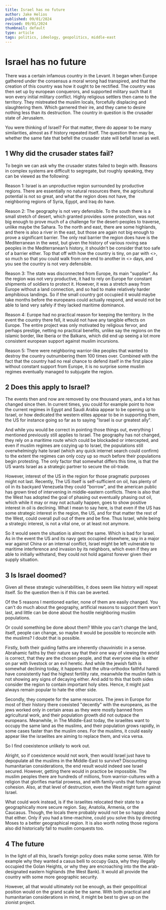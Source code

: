 ```yaml
---
title: Israel has no future
author: Jake Helios
published: 09/01/2024
revised: 09/01/2024
thumbnail: default
type: article
tags: politics, ideology, geopolitics, middle-east
---
```


# Israel has no future
There was a certain infamous country in the Levant. It began when Europe gathered under the consensus a moral wrong had transpired, and that the creation of this country was how it ought to be rectified. The country was then set up by european conquerors, and supported military such that it won every initial military conflict. Highly religious settlers then came to the territory. They mistreated the muslim locals, forcefully displacing and slaughtering them. Which garnered their ire, and they came to desire nothing less than its destruction.  The country in question is the crusader state of Jerusalem.

You were thinking of Israel? For that matter, there do appear to be many similarities, almost as if history repeated itself. The question then may be, whether the same fate that befell the crusader state will befall Israel as well.

## 1 Why did the crusader states fail?
To begin we can ask why the crusader states failed to begin with. Reasons in complex systems are difficult to segregate, but roughly speaking, they can be viewed as the following:

Reason 1: Israel is an unproductive region surrounded by productive regions. There are essentially no natural resources there, the agricultural potential is not so great, and what the region does not have, the neighboring regions of Syria, Egypt, and Iraq do have. 

Reason 2: The geography is not very defensible. To the south there is a small stretch of desert, which granted provides some protection, was not big enough to prove much of a challenge for the desert-peoples to traverse, unlike maybe the Sahara. To the north and east, there are some highlands, and there is also a river in the east, but those are again not big enough to prove a significant barrier. The only real barrier the region does have is the Mediterranean in the west, but given the history of various roving sea peoples in the Mediterranean’s history, it shouldn't be consider that too safe of a barrier either. Top that off with how the country is tiny, on par with <>, so much so that you could walk from one end to another in <> days, and you see the country is not very defensible.

Reason 3: The state was disconnected from Europe, its main "supplier". As the region was not very productive, it had to rely on Europe for constant shipments of soldiers to protect it. However, it was a stretch away from Europe without a land connection, and so had to make relatively harder amphibious landings. So if the small country got occupied it would maybe take months before the europeans could actually respond, and would not be able to land very safely if they lacked maritime dominance.

Reason 4: Europe had no practical reason for keeping the territory. In the event the country there fell, it would not have any tangible effects on Europe. The entire project was only motivated by religious fervor, and perhaps prestige, netting no practical benefits, unlike say the regions on the islamic border, like Iberia or the Balkans, which did end up seeing a lot more consistent european support against muslim incursions.

Reason 5: There were neighboring warrior-like peoples that wanted to destroy the country outnumbering them 100 times over. Combined with the fact that the country had no real chance to defend itself in the first place without constant support from Europe, it is no surprise some muslim regimes eventually managed to subjugate the region.

## 2 Does this apply to Israel?
The events then and now are removed by one thousand years, and a lot has changed since then. In current times, you could for example point to how the current regimes in Egypt and Saudi Arabia appear to be opening up to Israel, or how dedicated the western elites appear to be in supporting them, the US for instance going so far as to saying "Israel is our greatest ally".

And while you would be correct in pointing those things out, everything I mentioned previously still applies to Israel. The geography has not changed, they rely on a maritime route which could be blockaded or intercepted, and even if muslim regimes are cozying up to Israel, the populations still overwhelmingly hate Israel (which any quick internet search could confirm) to the extent the regimes can only cozy up so much before their populations begin protesting. The only factor that somewhat differs this time, is that the US wants Israel as a strategic partner to secure the oil-trade.

However, interest of the US in the region for those pragmatic purposes might not last. Recently, The US itself is self-sufficient on oil, has plenty of oil in its backyard Venezuela they could "borrow", and the american public has grown tired of intervening in middle-eastern conflicts. There is also that the West has adopted the goal of phasing out eventually phasing out oil, which while it may or may not actually happen, goes to show positive interest in oil is declining. What I mean to say here, is that even if the US has some strategic interest in the region, the US, and for that matter the rest of the West, could overall pull out of there and be fine. Thus Israel, while being a strategic interest, is not a vital one, or at least not anymore.

So it would seem the situation is almost the same. Which is bad for Israel. As in the event the US and its navy gets occupied elsewhere, say in a major war against China or an internal conflict, Israel might be left vulnerable to maritime interference and invasion by its neighbors, which even if they are able to initially withstand, they could not hold against forever given their supply situation.

## 3 Is Israel doomed?
Given all these strategic vulnerabilities, it does seem like history will repeat itself. So the question then is if this can be averted.

Of the 5 reasons I mentioned earlier, none of them are easily changed. You can't do much about the geography, artificial reasons to support them won't last, and little can be done about the hostile neighboring muslim populations.

Or could something be done about them? While you can't change the land, itself, people can change, so maybe it would be possible to reconcile with the muslims? I doubt that is possible.

Firstly, both their guiding faiths are inherently chauvinistic in a sense. Abrahamic faiths by their nature say that their one way of viewing the world is correct, that they are the chosen people, and that everyone else is either on par with livestock or an evil heretic. And while the jewish faith is somewhat declining today, it happens that the ultra-orthodox faithful haredi have consistently had the highest fertility rate, meanwhile the muslim faith is not showing any signs of decaying either. And add to this that both sides consider the region to contain important holy sites. Hence, it might just always remain popular to hate the other side.

Secondly, they compete for the same resources. The jews in Europe for most of their history there coexisted "decently" with the europeans, as the jews worked only in certain areas as they were mostly banned from agricultural work, and their population growth did not outpace the europeans. Meanwhile, in The Middle-East today, the israelites want to occupy the same land as the muslims, and their population grows rapidly, in some cases faster than the muslim ones. For the muslims, it could easily appear like the israelites are aiming to replace them, and vica versa.

So I find coexistence unlikely to work out.

Alright, so if coexistence would not work, then would Israel just have to depopulate all the muslims in the Middle-East to survive? Discounting humanitarian considerations, the end result would indeed see Israel secured. However, getting there would in practice be impossible. The muslim peoples there are hundreds of millions, from warrior-cultures with a religion that glorifies martial prowess, and with family-units that foster group cohesion. Also, at that level of destruction, even the West might turn against Israel.

What could work instead, is if the israelites relocated their state to a geographically more secure region. Say, Anatolia, Armenia, or the Caucasus. Though, the locals there probably would not be so happy about that either. Only if you had a time-machine, could you solve this by directing Moses to a better geographical region. It is also worth noting those regions also did historically fall to muslim conquests too.

## 4 The future
In the light of all this, Israel’s foreign policy does make some sense. With for example why they wanted a casus belli to occupy Gaza, why they illegally occupied the Golan Heights, or why they are encroaching into the the arab-designated eastern highlands (the West Bank). It would all provide the country with some more geographic security.

However, all that would ultimately not be enough, as their geopolitical position would on the grand scale be the same. With both practical and humanitarian considerations in mind, it might be best to give up on the zionist project.